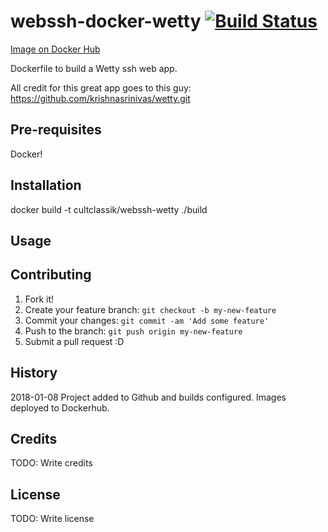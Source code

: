 # webssh-docker-wetty [![Build Status](https://travis-ci.org/CultClassik/webssh-docker-wetty.svg?branch=master)](https://travis-ci.org/CultClassik/webssh-docker-wetty)
[Image on Docker Hub](https://hub.docker.com/r/cultclassik/webssh-wetty/)

Dockerfile to build a Wetty ssh web app.

All credit for this great app goes to this guy:
https://github.com/krishnasrinivas/wetty.git

## Pre-requisites

Docker!

## Installation

docker build -t cultclassik/webssh-wetty ./build

## Usage

## Contributing

1. Fork it!
2. Create your feature branch: `git checkout -b my-new-feature`
3. Commit your changes: `git commit -am 'Add some feature'`
4. Push to the branch: `git push origin my-new-feature`
5. Submit a pull request :D

## History

2018-01-08
Project added to Github and builds configured.  Images deployed to Dockerhub.

## Credits

TODO: Write credits

## License

TODO: Write license
